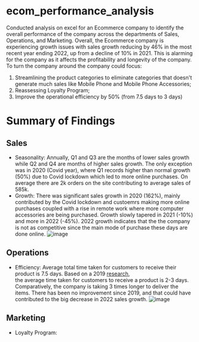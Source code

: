 # ecom_performance_analysis
Conducted analysis on excel for an Ecommerce company to identify the overall performance of the company across the departments of Sales, Operations, and Marketing. Overall, the Ecommerce company is experiencing growth issues with sales growth reducing by 46% in the most recent year ending 2022, up from a decline of 10% in 2021. This is alarming for the company as it affects the profitability and longevity of the company. To turn the company around the company could focus: 
1. Streamlining the product categories to eliminate categories that doesn't generate much sales like Mobile Phone and Mobile Phone Accessories;
2. Reassessing Loyalty Program; 
3. Improve the operational efficiency by 50% (from 7.5 days to 3 days)

# Summary of Findings
## Sales
- Seasonality: Annually, Q1 and Q3 are the months of lower sales growth while Q2 and Q4 are months of higher sales growth. The only exception was in 2020 (Covid year), where Q1 records higher than normal growth (50%) due to Covid lockdown which led to more online purchases. On average there are 2k orders on the site contributing to average sales of 585k.
- Growth: There was significant sales growth in 2020 (162%), mainly contributed by the Covid lockdown and custoemrs making more online purchases coupled with a rise in remote work where more computer accessories are being purchased. Growth slowly tapered in 2021 (-10%) and more in 2022 (-45%). 2022 growth indicates that the the company is not as competitive since the main mode of purchase these days are done online. 
![image](https://github.com/chunpingy24/ecom_performance_analysis/assets/77263279/95d3ac69-ad76-46c5-a367-1ac27f641e1e)


## Operations
- Efficiency: Average total time taken for customers to receive their product is 7.5 days. Based on a 2019 [research]([url](https://www.prnewswire.com/news-releases/the-average-online-purchase-delivery-now-takes-2-3-days-thanks-to-amazon-small-businesses-are-finding-ways-to-keep-up-300911374.html#:~:text=In%202019%2C%20Clutch%20found%20that,some%20shoppers%20to%20abandon%20companies.)https://www.prnewswire.com/news-releases/the-average-online-purchase-delivery-now-takes-2-3-days-thanks-to-amazon-small-businesses-are-finding-ways-to-keep-up-300911374.html#:~:text=In%202019%2C%20Clutch%20found%20that,some%20shoppers%20to%20abandon%20companies.),  
the average time taken for customers to receive a product is 2-3 days. Comparatively, the company is taking 3 times longer to deliver the items. There has been no improvement since 2019, and that could have contributed to the big decrease in 2022 sales growth. 
![image](https://github.com/chunpingy24/ecom_performance_analysis/assets/77263279/67ed200c-00f9-4f58-9e68-ac54523c142d)


## Marketing
- Loyalty Program: 
